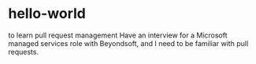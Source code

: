 # hello-world
to learn pull request management
Have an interview for a Microsoft managed services role with Beyondsoft, and I need to be familiar with pull requests.
